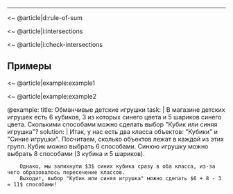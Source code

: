 
---

<~ @article|d:rule-of-sum

<~ @article|i:intersections

<~ @article|i:check-intersections

## Примеры

<~ @article|example:example1

<~ @article|example:example2

@example:
    title: Обманчивые детские игрушки
    task: |
        В магазине детских игрушек есть $6$ кубиков, $3$ из которых синего цвета и $5$ шариков синего цвета.
        Сколькими способами можно сделать выбор "Кубик или синяя игрушка"?
    solution: |
        Итак, у нас есть два класса объектов: "Кубики" и "Синие игрушки".
        Посчитаем, сколько объектов лежат в каждой из этих групп.
        Кубик можно выбрать $6$ способами.
        Синюю игрушку можно выбрать $8$ способами ($3$ кубика и $5$ шариков).

        Однако, мы запихнули $3$ синих кубика сразу в оба класса, из-за чего образовалось пересечение классов.
        Выходит, выбор "Кубик или синяя игрушка" можно сделать $6 + 8 - 3 = 11$ способами!